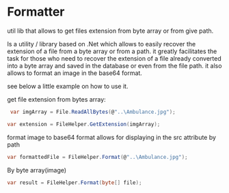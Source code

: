 # Formatter
util lib that allows to get files extension from byte array or from give path.

Is a utility / library based on .Net which allows to easily recover the extension of a file from a byte array or from a path. it greatly facilitates the task for those who need to recover the extension of a file already converted into a byte array and saved in the database or even from the file path.
it also allows to format an image in the base64 format.

see below a little example on how to use it.

get file extension from bytes array:

```C#
 var imgArray = File.ReadAllBytes(@"..\Ambulance.jpg");
```
 ```C#
 var extension = FileHelper.GetExtension(imgArray);
 ```
 
 format image to base64 format allows for displaying in the src attribute by path 
   
   ```C#
   var formattedFile = FileHelper.Format(@"..\Ambulance.jpg");
   ```
   
   By byte array(image)
   ```C#
   var result = FileHelper.Format(byte[] file);
   ```
